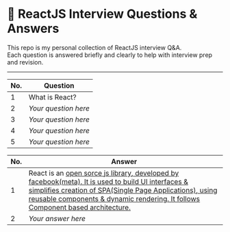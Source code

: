 # 📘 ReactJS Interview Questions & Answers

This repo is my personal collection of ReactJS interview Q&A.  
Each question is answered briefly and clearly to help with interview prep and revision.

---

| No. | Question |
|-----|----------|
| 1   | What is React?  | [Answer 1](#answer-1) |
| 2   | _Your question here_  | [Answer 2](#answer-2) |
| 3   | _Your question here_  |
| 4   | _Your question here_  |
| 5   | _Your question here_  |

| No. | Answer |
|-----|--------|
| <a name="answer-1">1</a> | React is an <u>open sorce<u/> <u>js library</u>, developed by facebook(meta). It is used to build <u>UI interfaces</u> & simplifies creation of <u>SPA(Single Page Applications)</u>, using <u>reusable components</u> & <u>dynamic rendering</u>. It follows <u>Component based architecture</u>.  |
| <a name="answer-2">2</a> | _Your answer here_ |


